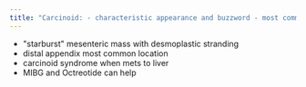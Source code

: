 ```yaml
---
title: "Carcinoid: - characteristic appearance and buzzword - most common primary location - carcinoid syndrome - other scans"
---
```

- &quot;starburst&quot; mesenteric mass with desmoplastic stranding
- distal appendix most common location
- carcinoid syndrome when mets to liver
- MIBG and Octreotide can help

